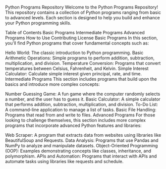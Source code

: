 Python Programs Repository
Welcome to the Python Programs Repository! This repository contains a collection of Python programs ranging from basic to advanced levels. Each section is designed to help you build and enhance your Python programming skills.

Table of Contents
Basic Programs
Intermediate Programs
Advanced Programs
How to Use
Contributing
License
Basic Programs
In this section, you'll find Python programs that cover fundamental concepts such as:

Hello World: The classic introduction to Python programming.
Basic Arithmetic Operations: Simple programs to perform addition, subtraction, multiplication, and division.
Temperature Conversion: Programs that convert temperatures between Celsius, Fahrenheit, and Kelvin.
Simple Interest Calculator: Calculate simple interest given principal, rate, and time.
Intermediate Programs
This section includes programs that build upon the basics and introduce more complex concepts:

Number Guessing Game: A fun game where the computer randomly selects a number, and the user has to guess it.
Basic Calculator: A simple calculator that performs addition, subtraction, multiplication, and division.
To-Do List: A command-line application to manage a list of tasks.
Basic File Handling: Programs that read from and write to files.
Advanced Programs
For those looking to challenge themselves, this section includes more complex programs that incorporate advanced Python features and libraries:

Web Scraper: A program that extracts data from websites using libraries like BeautifulSoup and Requests.
Data Analysis: Programs that use Pandas and NumPy to analyze and manipulate datasets.
Object-Oriented Programming (OOP): Examples demonstrating concepts like classes, inheritance, and polymorphism.
APIs and Automation: Programs that interact with APIs and automate tasks using libraries like requests and schedule.

